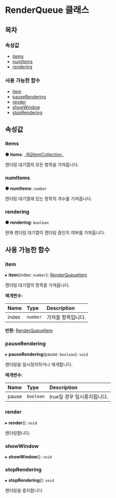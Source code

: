 # RenderQueue 클래스

## 목차

### 속성값

* [items](renderqueue-class.md#items)
* [numItems](renderqueue-class.md#numitems)
* [rendering](renderqueue-class.md#rendering)

### 사용 가능한 함수

* [item](renderqueue-class.md#item)
* [pauseRendering](renderqueue-class.md#pauserendering)
* [render](renderqueue-class.md#render)
* [showWindow](renderqueue-class.md#showwindow)
* [stopRendering](renderqueue-class.md#stoprendering)

## 속성값

### items   <a id="items"></a>

**● items**: \_[RQItemCollection](../collection-api/rqitemcollection-class.md)\_

렌더링 대기열의 모든 항목을 가져옵니다.

### numItems   <a id="numitems"></a>

**● numItems**: `number`

렌더링 대기열애 있는 항목의 개수를 가져옵니다.

### rendering   <a id="rendering"></a>

**● rendering**: `boolean`

현재 렌더링 대기열이 렌더링 중인지 여부를 가져옵니다.

## 사용 가능한 함수

### item   <a id="item"></a>

▸ **item**\(index: `number`\): [RenderQueueItem](../collection-api/renderqueueitem-class.md)

렌더링 대기열의 항목을 가져옵니다.

**매개변수:**

| Name | Type | Description |
| :--- | :--- | :--- |
| index | `number` | 가져올 항목입니다. |

**반환:** [RenderQueueItem](../collection-api/renderqueueitem-class.md)

### pauseRendering   <a id="pauserendering"></a>

▸ **pauseRendering**\(pause: `boolean`\): `void`

렌더링을 일시정지하거나 재개합니다.

**매개변수:**

| Name | Type | Description |
| :--- | :--- | :--- |
| pause | `boolean` | true일 경우 일시중지됩니다. |

### render   <a id="render"></a>

▸ **render**\(\): `void`

렌더링합니다.

### showWindow   <a id="showwindow"></a>

▸ **showWindow**\(\): `void`

### stopRendering   <a id="stoprendering"></a>

▸ **stopRendering**\(\): `void`

렌더링을 중지합니다.

